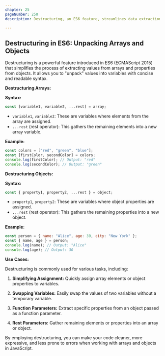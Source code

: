 ```yaml
---
chapter: 25
pageNumber: 250
description: Destructuring, an ES6 feature, streamlines data extraction from arrays and objects. It simplifies the process by allowing you to assign specific values or properties directly to variables, enhancing code clarity and efficiency. Destructuring is an essential tool for working with complex data structures in JavaScript.

---
```


## Destructuring in ES6: Unpacking Arrays and Objects

Destructuring is a powerful feature introduced in ES6 (ECMAScript 2015) that simplifies the process of extracting values from arrays and properties from objects. It allows you to "unpack" values into variables with concise and readable syntax.

**Destructuring Arrays:**

**Syntax:**

```javascript
const [variable1, variable2, ...rest] = array;
```

- `variable1`, `variable2`: These are variables where elements from the array are assigned.
- `...rest` (rest operator): This gathers the remaining elements into a new array variable.

**Example:**

```javascript
const colors = ["red", "green", "blue"];
const [firstColor, secondColor] = colors;
console.log(firstColor); // Output: "red"
console.log(secondColor); // Output: "green"
```

**Destructuring Objects:**

**Syntax:**

```javascript
const { property1, property2, ...rest } = object;
```

- `property1`, `property2`: These are variables where object properties are assigned.
- `...rest` (rest operator): This gathers the remaining properties into a new object.

**Example:**

```javascript
const person = { name: "Alice", age: 30, city: "New York" };
const { name, age } = person;
console.log(name); // Output: "Alice"
console.log(age); // Output: 30
```

**Use Cases:**

Destructuring is commonly used for various tasks, including:

1. **Simplifying Assignment:** Quickly assign array elements or object properties to variables.

2. **Swapping Variables:** Easily swap the values of two variables without a temporary variable.

3. **Function Parameters:** Extract specific properties from an object passed as a function parameter.

4. **Rest Parameters:** Gather remaining elements or properties into an array or object.

By employing destructuring, you can make your code cleaner, more expressive, and less prone to errors when working with arrays and objects in JavaScript.